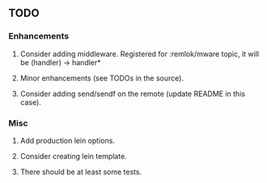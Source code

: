 ## TODO

### Enhancements

1) Consider adding middleware. Registered for :remlok/mware topic, it will be (handler) -> handler*

2) Minor enhancements (see TODOs in the source).

3) Consider adding send/sendf on the remote (update README in this case).

### Misc
 
1) Add production lein options.

2) Consider creating lein template.

3) There should be at least some tests.